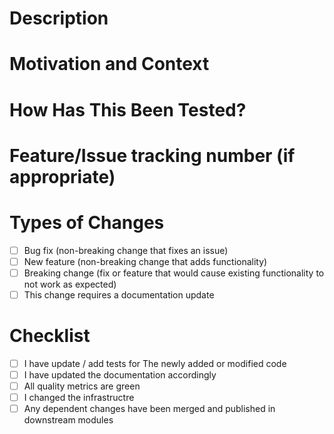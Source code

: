 <!--- Provide a general summary of your changes in the Title above -->

# Description

<!--- Describe your changes in detail -->

# Motivation and Context

<!--- Why is this change required? What problem does it solve? -->
<!--- If it fixes an open issue, please link to the issue here. -->

# How Has This Been Tested?

<!--- Please describe in detail how you tested your changes. -->
<!--- Include details of your testing environment, the tests you ran to -->
<!--- see how your change affects other areas of the code, etc. -->

# Feature/Issue tracking number (if appropriate)

# Types of Changes

<!--- What types of changes does your code introduce? Put an `x` in all the boxes that apply: -->

- [ ] Bug fix (non-breaking change that fixes an issue)
- [ ] New feature (non-breaking change that adds functionality)
- [ ] Breaking change (fix or feature that would cause existing functionality to not work as expected)
- [ ] This change requires a documentation update

# Checklist

<!--- Go over all the following points, and put an `x` in all the boxes that apply. -->
<!--- If you're unsure about any of these, don't hesitate to ask. We're here to help! -->

- [ ] I have update / add tests for The newly added or modified code
- [ ] I have updated the documentation accordingly
- [ ] All quality metrics are green
- [ ] I changed the infrastructre
- [ ] Any dependent changes have been merged and published in downstream modules
